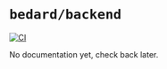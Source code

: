 # `bedard/backend`

[![CI](https://github.com/scottbedard/backend/actions/workflows/test.yml/badge.svg?branch=next)](https://github.com/scottbedard/backend/actions)

No documentation yet, check back later.
